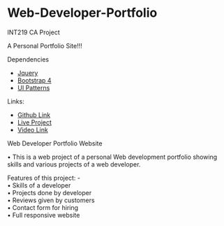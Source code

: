 # Web-Developer-Portfolio
INT219 CA Project

A Personal Portfolio Site!!!

Dependencies

- [Jquery](https://code.jquery.com/jquery-3.2.1.min.js) <br/>
- [Bootstrap 4](https://getbootstrap.com/) <br/>
- [UI Patterns](http://ui-patterns.com) <br/>

Links:<br/>
- [Github Link](https://github.com/Tejaspatel711/Web-Developer-Portfolio) <br/>
- [Live Project](https://eloquent-ride-96fe0e.netlify.app/) <br/>
- [Video Link](https://drive.google.com/drive/folders/10LPz94NpZaFJmfSzA4vKIEgOdogKbz97?usp=sharing) <br/>


Web Developer Portfolio Website

•	This is a web project of a personal Web development portfolio showing skills and various projects of a web developer.<br/>

Features of this project: -<br/>
•	Skills of a developer <br/>
•	Projects done by developer<br/>
•	Reviews given by customers<br/>
•	Contact form for hiring<br/>
•	Full responsive website<br/>
